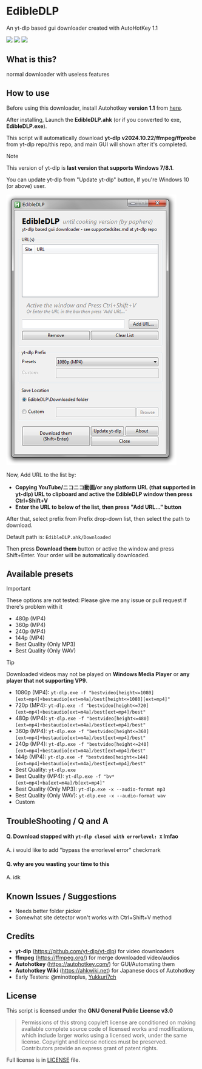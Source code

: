 # EdibleDLP
An yt-dlp based gui downloader created with AutoHotKey 1.1

[<img src="https://img.shields.io/badge/Autohotkey_1.1-green?style=for-the-badge&logo=AutoHotkey">](http://www.autohotkey.com)
[<img src="https://img.shields.io/badge/YT--DLP-gray?style=for-the-badge&logo=youtube">](http://github.com/yt-dlp/yt-dlp)
[<img src="https://img.shields.io/badge/FFmpeg-black_green?style=for-the-badge&logo=ffmpeg">](http://ffmpeg.org)

## What is this?
normal downloader with useless features

## How to use
Before using this downloader, install Autohotkey **version 1.1** from [here](https://www.autohotkey.com/download/ahk-install.exe).

After installing, Launch the **EdibleDLP.ahk** (or if you converted to exe, **EdibleDLP.exe**).

This script will automatically download **yt-dlp v2024.10.22/ffmpeg/ffprobe** from yt-dlp repo/this repo, and main GUI will shown after it's completed.
> [!NOTE]
> This version of yt-dlp is **last version that supports Windows 7/8.1**.
> 
> You can update yt-dlp from "Update yt-dlp" button, If you're Windows 10 (or above) user.

![Main GUI of EdibleDLP](https://github.com/pap-git/EdibleDLP/blob/main/readme-img/main-gui.png?raw=true)

Now, Add URL to the list by:
- **Copying YouTube/ニコニコ動画/or any platform URL (that supported in yt-dlp) URL to clipboard and active the EdibleDLP window then press Ctrl+Shift+V**
- **Enter the URL to below of the list, then press "Add URL..." button**

After that, select prefix from Prefix drop-down list, then select the path to download.

Default path is: `EdibleDLP.ahk/Downloaded`

Then press **Download them** button or active the window and press Shift+Enter. Your order will be automatically downloaded.

## Available presets
> [!IMPORTANT]
> These options are not tested: Please give me any issue or pull request if there's problem with it
> - 480p (MP4)
> - 360p (MP4)
> - 240p (MP4)
> - 144p (MP4)
> - Best Quality (Only MP3)
> - Best Quality (Only WAV)

> [!TIP]
> Downloaded videos may not be played on **Windows Media Player** or **any player that not supporting VP9**.

- 1080p (MP4): `yt-dlp.exe -f "bestvideo[height<=1080][ext=mp4]+bestaudio[ext=m4a]/best[height<=1080][ext=mp4]"`
- 720p (MP4): `yt-dlp.exe -f "bestvideo[height<=720][ext=mp4]+bestaudio[ext=m4a]/best[ext=mp4]/best"`
- 480p (MP4): `yt-dlp.exe -f "bestvideo[height<=480][ext=mp4]+bestaudio[ext=m4a]/best[ext=mp4]/best"`
- 360p (MP4): `yt-dlp.exe -f "bestvideo[height<=360][ext=mp4]+bestaudio[ext=m4a]/best[ext=mp4]/best"`
- 240p (MP4): `yt-dlp.exe -f "bestvideo[height<=240][ext=mp4]+bestaudio[ext=m4a]/best[ext=mp4]/best"`
- 144p (MP4): `yt-dlp.exe -f "bestvideo[height<=144][ext=mp4]+bestaudio[ext=m4a]/best[ext=mp4]/best"`
- Best Quality: `yt-dlp.exe`
- Best Quality (MP4): `yt-dlp.exe -f "bv*[ext=mp4]+ba[ext=m4a]/b[ext=mp4]"`
- Best Quality (Only MP3): `yt-dlp.exe -x --audio-format mp3`
- Best Quality (Only WAV): `yt-dlp.exe -x --audio-format wav`
- Custom

## TroubleShooting / Q and A
#### Q. Download stopped with `yt-dlp closed with errorlevel: X` lmfao
A. i would like to add "bypass the errorlevel error" checkmark
#### Q. why are you wasting your time to this
A. idk

## Known Issues / Suggestions
 - Needs better folder picker
 - Somewhat site detector won't works with Ctrl+Shift+V method

## Credits
 - **yt-dlp** (https://github.com/yt-dlp/yt-dlp) for video downloaders
 - **ffmpeg** (https://ffmpeg.org/) for merge downloaded video/audios
 - **Autohotkey** (https://autohotkey.com/) for GUI/Automating them
 - **Autohotkey Wiki** (https://ahkwiki.net) for Japanese docs of Autohotkey
 - Early Testers: @minottoplus, [Yukkuri7ch](https://x.com/Yukuri7ch)
## License
This script is licensed under the **GNU General Public License v3.0**
> Permissions of this strong copyleft license are conditioned on making available complete source code of licensed works and modifications, which include larger works using a licensed work, under the same license. Copyright and license notices must be preserved. Contributors provide an express grant of patent rights.

Full license is in [LICENSE](https://github.com/pap-git/EdibleDLP/blob/main/LICENSE) file.

